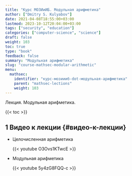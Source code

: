 ```yaml
---
title: "Курс МОЗИиИБ. Модульная арифметика"
author: ["Dmitry S. Kulyabov"]
date: 2021-04-08T18:55:00+03:00
lastmod: 2023-10-12T20:04:00+03:00
tags: ["security", "education"]
categories: ["computer-science", "science"]
draft: false
weight: 103
toc: true
type: "book"
feedback: false
summary: "Модульная арифметика"
slug: "course-mathsec-modular-arithmetic"
menu:
  mathsec:
    identifier: "курс-мозиииб-dot-модульная-арифметика"
    parent: "mathsec-lections"
    weight: 103
---
```


Лекция. Модульная арифметика.

<!--more-->

{{< toc >}}


## <span class="section-num">1</span> Видео к лекции {#видео-к-лекции}

-   Целочисленная арифметика

    {{< youtube O3Ovs1KTwcE >}}

-   Модульная арифметика

    {{< youtube 5y4zG8FQQ-c >}}
